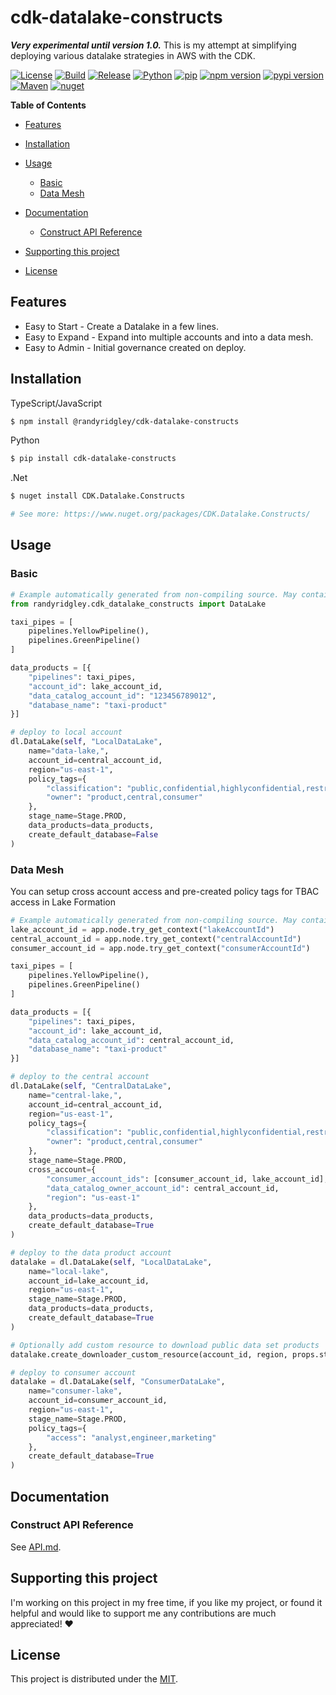 # cdk-datalake-constructs  <!-- omit in toc -->

***Very experimental until version 1.0.***
This is my attempt at simplifying deploying various datalake strategies in AWS with the CDK.

[![License](https://img.shields.io/badge/License-MIT-green)](https://opensource.org/licenses/MIT)
[![Build](https://github.com/randyridgley/cdk-datalake-constructs/workflows/build/badge.svg)](https://github.com/randyridgley/cdk-datalake-constructs/workflows/build.yml)
[![Release](https://github.com/randyridgley/cdk-datalake-constructs/workflows/release/badge.svg)](https://github.com/randyridgley/cdk-datalake-constructs/workflows/release.yml)
[![Python](https://img.shields.io/pypi/pyversions/cdk-datalake-constructs)](https://pypi.org) [![pip](https://img.shields.io/badge/pip%20install-cdk--datalake--constructs-blue)](https://pypi.org/project/cdk-datalake-constructs/)
[![npm version](https://img.shields.io/npm/v/cdk-datalake-constructs)](https://www.npmjs.com/package/@randyridgley/cdk-datalake-constructs) [![pypi version](https://img.shields.io/pypi/v/cdk-datalake-constructs)](https://pypi.org/project/cdk-datalake-constructs/) [![Maven](https://img.shields.io/maven-central/v/io.github.randyridgley/cdk-datalake-constructs)](https://search.maven.org/search?q=a:cdk-datalake-constructs) [![nuget](https://img.shields.io/nuget/v/Cdk.Datalake.Constructs)](https://www.nuget.org/packages/Cdk.Datalake.Constructs/)

**Table of Contents**

* [Features](#features)
* [Installation](#installation)
* [Usage](#usage)

  * [Basic](#basic)
  * [Data Mesh](#data-mesh)
* [Documentation](#documentation)

  * [Construct API Reference](#construct-api-reference)
* [Supporting this project](#supporting-this-project)
* [License](#license)

## Features

* Easy to Start - Create a Datalake in a few lines.
* Easy to Expand - Expand into multiple accounts and into a data mesh.
* Easy to Admin - Initial governance created on deploy.

## Installation

TypeScript/JavaScript

```sh
$ npm install @randyridgley/cdk-datalake-constructs
```

Python

```sh
$ pip install cdk-datalake-constructs
```

.Net

```sh
$ nuget install CDK.Datalake.Constructs

# See more: https://www.nuget.org/packages/CDK.Datalake.Constructs/
```

## Usage

### Basic

```python
# Example automatically generated from non-compiling source. May contain errors.
from randyridgley.cdk_datalake_constructs import DataLake

taxi_pipes = [
    pipelines.YellowPipeline(),
    pipelines.GreenPipeline()
]

data_products = [{
    "pipelines": taxi_pipes,
    "account_id": lake_account_id,
    "data_catalog_account_id": "123456789012",
    "database_name": "taxi-product"
}]

# deploy to local account
dl.DataLake(self, "LocalDataLake",
    name="data-lake,",
    account_id=central_account_id,
    region="us-east-1",
    policy_tags={
        "classification": "public,confidential,highlyconfidential,restricted,critical",
        "owner": "product,central,consumer"
    },
    stage_name=Stage.PROD,
    data_products=data_products,
    create_default_database=False
)
```

### Data Mesh

You can setup cross account access and pre-created policy tags for TBAC access in Lake Formation

```python
# Example automatically generated from non-compiling source. May contain errors.
lake_account_id = app.node.try_get_context("lakeAccountId")
central_account_id = app.node.try_get_context("centralAccountId")
consumer_account_id = app.node.try_get_context("consumerAccountId")

taxi_pipes = [
    pipelines.YellowPipeline(),
    pipelines.GreenPipeline()
]

data_products = [{
    "pipelines": taxi_pipes,
    "account_id": lake_account_id,
    "data_catalog_account_id": central_account_id,
    "database_name": "taxi-product"
}]

# deploy to the central account
dl.DataLake(self, "CentralDataLake",
    name="central-lake,",
    account_id=central_account_id,
    region="us-east-1",
    policy_tags={
        "classification": "public,confidential,highlyconfidential,restricted,critical",
        "owner": "product,central,consumer"
    },
    stage_name=Stage.PROD,
    cross_account={
        "consumer_account_ids": [consumer_account_id, lake_account_id],
        "data_catalog_owner_account_id": central_account_id,
        "region": "us-east-1"
    },
    data_products=data_products,
    create_default_database=True
)

# deploy to the data product account
datalake = dl.DataLake(self, "LocalDataLake",
    name="local-lake",
    account_id=lake_account_id,
    region="us-east-1",
    stage_name=Stage.PROD,
    data_products=data_products,
    create_default_database=True
)

# Optionally add custom resource to download public data set products
datalake.create_downloader_custom_resource(account_id, region, props.stage_name)

# deploy to consumer account
datalake = dl.DataLake(self, "ConsumerDataLake",
    name="consumer-lake",
    account_id=consumer_account_id,
    region="us-east-1",
    stage_name=Stage.PROD,
    policy_tags={
        "access": "analyst,engineer,marketing"
    },
    create_default_database=True
)
```

## Documentation

### Construct API Reference

See [API.md](./API.md).

## Supporting this project

I'm working on this project in my free time, if you like my project, or found it helpful and would like to support me any contributions are much appreciated! ❤️

## License

This project is distributed under the [MIT](./LICENSE).
